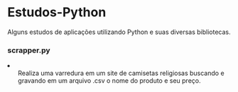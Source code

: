 # Estudos-Python
Alguns estudos de aplicações utilizando Python e suas diversas bibliotecas.

<h3><b>scrapper.py</h3></b>
<li><ul>Realiza uma varredura em um site de camisetas religiosas buscando e gravando em um arquivo .csv o nome do produto e seu preço.</li></ul>
